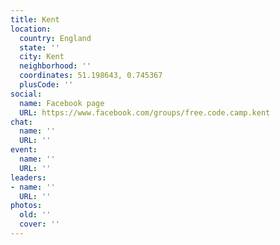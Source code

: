 ```yaml
---
title: Kent
location:
  country: England
  state: ''
  city: Kent
  neighborhood: ''
  coordinates: 51.198643, 0.745367
  plusCode: ''
social:
  name: Facebook page
  URL: https://www.facebook.com/groups/free.code.camp.kent
chat:
  name: ''
  URL: ''
event:
  name: ''
  URL: ''
leaders:
- name: ''
  URL: ''
photos:
  old: ''
  cover: ''
---
```

